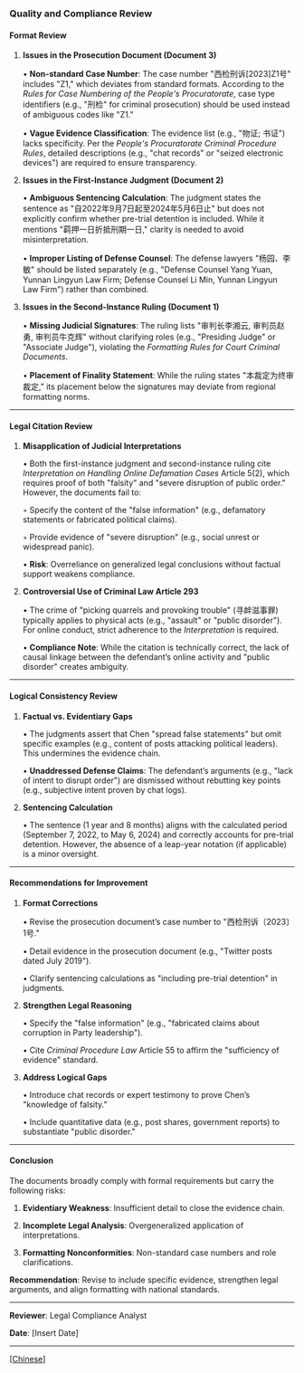 ### Quality and Compliance Review  

#### **Format Review**  

1. **Issues in the Prosecution Document (Document 3)**  

   • **Non-standard Case Number**: The case number "西检刑诉[2023]Z1号" includes "Z1," which deviates from standard formats. According to the *Rules for Case Numbering of the People's Procuratorate*, case type identifiers (e.g., "刑检" for criminal prosecution) should be used instead of ambiguous codes like "Z1."  

   • **Vague Evidence Classification**: The evidence list (e.g., "物证; 书证") lacks specificity. Per the *People's Procuratorate Criminal Procedure Rules*, detailed descriptions (e.g., "chat records" or "seized electronic devices") are required to ensure transparency.  

2. **Issues in the First-Instance Judgment (Document 2)**  

   • **Ambiguous Sentencing Calculation**: The judgment states the sentence as "自2022年9月7日起至2024年5月6日止" but does not explicitly confirm whether pre-trial detention is included. While it mentions "羁押一日折抵刑期一日," clarity is needed to avoid misinterpretation.  

   • **Improper Listing of Defense Counsel**: The defense lawyers "杨园、李敏" should be listed separately (e.g., "Defense Counsel Yang Yuan, Yunnan Lingyun Law Firm; Defense Counsel Li Min, Yunnan Lingyun Law Firm") rather than combined.  

3. **Issues in the Second-Instance Ruling (Document 1)**  

   • **Missing Judicial Signatures**: The ruling lists "审判长李湘云, 审判员赵勇, 审判员牛克辉" without clarifying roles (e.g., "Presiding Judge" or "Associate Judge"), violating the *Formatting Rules for Court Criminal Documents*.  

   • **Placement of Finality Statement**: While the ruling states "本裁定为终审裁定," its placement below the signatures may deviate from regional formatting norms.  

---

#### **Legal Citation Review**  

1. **Misapplication of Judicial Interpretations**  

   • Both the first-instance judgment and second-instance ruling cite *Interpretation on Handling Online Defamation Cases* Article 5(2), which requires proof of both "falsity" and "severe disruption of public order." However, the documents fail to:  

     ◦ Specify the content of the "false information" (e.g., defamatory statements or fabricated political claims).  

     ◦ Provide evidence of "severe disruption" (e.g., social unrest or widespread panic).  

   • **Risk**: Overreliance on generalized legal conclusions without factual support weakens compliance.  

2. **Controversial Use of Criminal Law Article 293**  

   • The crime of "picking quarrels and provoking trouble" (寻衅滋事罪) typically applies to physical acts (e.g., "assault" or "public disorder"). For online conduct, strict adherence to the *Interpretation* is required.  

   • **Compliance Note**: While the citation is technically correct, the lack of causal linkage between the defendant’s online activity and "public disorder" creates ambiguity.  

---

#### **Logical Consistency Review**  

1. **Factual vs. Evidentiary Gaps**  

   • The judgments assert that Chen "spread false statements" but omit specific examples (e.g., content of posts attacking political leaders). This undermines the evidence chain.  

   • **Unaddressed Defense Claims**: The defendant’s arguments (e.g., "lack of intent to disrupt order") are dismissed without rebutting key points (e.g., subjective intent proven by chat logs).  

2. **Sentencing Calculation**  

   • The sentence (1 year and 8 months) aligns with the calculated period (September 7, 2022, to May 6, 2024) and correctly accounts for pre-trial detention. However, the absence of a leap-year notation (if applicable) is a minor oversight.  

---

#### **Recommendations for Improvement**  

1. **Format Corrections**  

   • Revise the prosecution document’s case number to "西检刑诉〔2023〕1号."  

   • Detail evidence in the prosecution document (e.g., "Twitter posts dated July 2019").  

   • Clarify sentencing calculations as "including pre-trial detention" in judgments.  

2. **Strengthen Legal Reasoning**  

   • Specify the "false information" (e.g., "fabricated claims about corruption in Party leadership").  

   • Cite *Criminal Procedure Law* Article 55 to affirm the "sufficiency of evidence" standard.  

3. **Address Logical Gaps**  

   • Introduce chat records or expert testimony to prove Chen’s "knowledge of falsity."  

   • Include quantitative data (e.g., post shares, government reports) to substantiate "public disorder."  

---

#### **Conclusion**  

The documents broadly comply with formal requirements but carry the following risks:  

1. **Evidentiary Weakness**: Insufficient detail to close the evidence chain.  

2. **Incomplete Legal Analysis**: Overgeneralized application of interpretations.  

3. **Formatting Nonconformities**: Non-standard case numbers and role clarifications.  

**Recommendation**: Revise to include specific evidence, strengthen legal arguments, and align formatting with national standards.  

---  

**Reviewer**: Legal Compliance Analyst  

**Date**: [Insert Date]

---------------------------------------
[[Chinese](/case/prepro/quality/quality_cn.md)]
